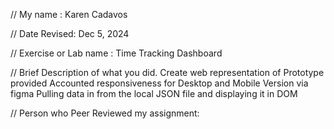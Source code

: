 // My name : Karen Cadavos

 // Date Revised: Dec 5, 2024

 // Exercise or Lab name : Time Tracking Dashboard

 // Brief Description of what you did. 
Create web representation of Prototype provided 
Accounted responsiveness for Desktop and Mobile Version via figma 
Pulling data in from the local JSON file and displaying it in DOM




// Person who Peer Reviewed my assignment:
